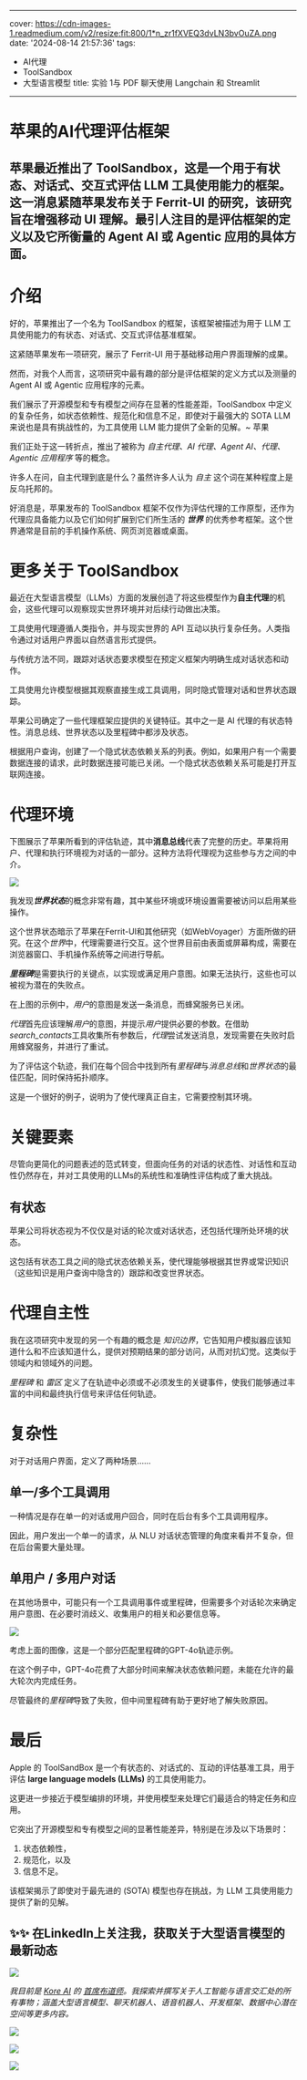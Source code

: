 
---
cover: https://cdn-images-1.readmedium.com/v2/resize:fit:800/1*n_zr1fXVEQ3dvLN3bvOuZA.png
date: '2024-08-14 21:57:36'
tags:
  - AI代理
  - ToolSandbox
  - 大型语言模型
title: 实验 1与 PDF 聊天使用 Langchain 和 Streamlit

---


# 苹果的AI代理评估框架

## 苹果最近推出了 ToolSandbox，这是一个用于有状态、对话式、交互式评估 LLM 工具使用能力的框架。这一消息紧随苹果发布关于 Ferrit-UI 的研究，该研究旨在增强移动 UI 理解。最引人注目的是评估框架的定义以及它所衡量的 Agent AI 或 Agentic 应用的具体方面。

# 介绍

好的，苹果推出了一个名为 ToolSandbox 的框架，该框架被描述为用于 LLM 工具使用能力的有状态、对话式、交互式评估基准框架。

这紧随苹果发布一项研究，展示了 Ferrit-UI 用于基础移动用户界面理解的成果。

然而，对我个人而言，这项研究中最有趣的部分是评估框架的定义方式以及测量的 Agent AI 或 Agentic 应用程序的元素。

我们展示了开源模型和专有模型之间存在显著的性能差距，ToolSandbox 中定义的复杂任务，如状态依赖性、规范化和信息不足，即使对于最强大的 SOTA LLM 来说也是具有挑战性的，为工具使用 LLM 能力提供了全新的见解。~ 苹果

我们正处于这一转折点，推出了被称为 *自主代理、AI 代理、Agent AI、代理、Agentic 应用程序* 等的概念。

许多人在问，自主代理到底是什么？虽然许多人认为 *自主* 这个词在某种程度上是反乌托邦的。

好消息是，苹果发布的 ToolSandbox 框架不仅作为评估代理的工作原型，还作为代理应具备能力以及它们如何扩展到它们所生活的 ***世界*** 的优秀参考框架。这个世界通常是目前的手机操作系统、网页浏览器或桌面。

# 更多关于 ToolSandbox

最近在大型语言模型（LLMs）方面的发展创造了将这些模型作为**自主代理**的机会，这些代理可以观察现实世界环境并对后续行动做出决策。

工具使用代理遵循人类指令，并与现实世界的 API 互动以执行复杂任务。人类指令通过对话用户界面以自然语言形式提供。

与传统方法不同，跟踪对话状态要求模型在预定义框架内明确生成对话状态和动作。

工具使用允许模型根据其观察直接生成工具调用，同时隐式管理对话和世界状态跟踪。

苹果公司确定了一些代理框架应提供的关键特征。其中之一是 AI 代理的有状态特性。消息总线、世界状态以及里程碑中都涉及状态。

根据用户查询，创建了一个隐式状态依赖关系的列表。例如，如果用户有一个需要数据连接的请求，此时数据连接可能已关闭。一个隐式状态依赖关系可能是打开互联网连接。

# 代理环境

下图展示了苹果所看到的评估轨迹，其中**消息总线**代表了完整的历史。苹果将用户、代理和执行环境视为对话的一部分。这种方法将代理视为这些参与方之间的中介。

![](https://cdn-images-1.readmedium.com/v2/resize:fit:800/1*SjoCuMRA42fVyPPFE5drJQ.png)

我发现***世界状态***的概念非常有趣，其中某些环境或环境设置需要被访问以启用某些操作。

这个世界状态暗示了苹果在Ferrit-UI和其他研究（如WebVoyager）方面所做的研究。在这个*世界*中，代理需要进行交互。这个世界目前由表面或屏幕构成，需要在浏览器窗口、手机操作系统等之间进行导航。

***里程碑***是需要执行的关键点，以实现或满足用户意图。如果无法执行，这些也可以被视为潜在的失败点。

在上图的示例中，*用户*的意图是发送一条消息，而蜂窝服务已关闭。

*代理*首先应该理解*用户*的意图，并提示*用户*提供必要的参数。在借助*search_contacts*工具收集所有参数后，*代理*尝试发送消息，发现需要在失败时启用蜂窝服务，并进行了重试。

为了评估这个轨迹，我们在每个回合中找到所有*里程碑*与*消息总线*和*世界状态*的最佳匹配，同时保持拓扑顺序。

这是一个很好的例子，说明为了使代理真正自主，它需要控制其环境。

# 关键要素

尽管向更简化的问题表述的范式转变，但面向任务的对话的状态性、对话性和互动性仍然存在，并对工具使用的LLMs的系统性和准确性评估构成了重大挑战。

## 有状态

苹果公司将状态视为不仅仅是对话的轮次或对话状态，还包括代理所处环境的状态。

这包括有状态工具之间的隐式状态依赖关系，使代理能够根据其世界或常识知识（这些知识是用户查询中隐含的）跟踪和改变世界状态。

# 代理自主性

我在这项研究中发现的另一个有趣的概念是 *知识边界*，它告知用户模拟器应该知道什么和不应该知道什么，提供对预期结果的部分访问，从而对抗幻觉。这类似于领域内和领域外的问题。

*里程碑* 和 *雷区* 定义了在轨迹中必须或不必须发生的关键事件，使我们能够通过丰富的中间和最终执行信号来评估任何轨迹。

# 复杂性

对于对话用户界面，定义了两种场景……

## 单一/多个工具调用

一种情况是存在单一的对话或用户回合，同时在后台有多个工具调用程序。

因此，用户发出一个单一的请求，从 NLU 对话状态管理的角度来看并不复杂，但在后台需要大量处理。

## 单用户 / 多用户对话

在其他场景中，可能只有一个工具调用事件或里程碑，但需要多个对话轮次来确定用户意图、在必要时消歧义、收集用户的相关和必要信息等。

![](https://cdn-images-1.readmedium.com/v2/resize:fit:800/1*cBh-MYzIqh55_wka4bVlOw.png)

考虑上面的图像，这是一个部分匹配里程碑的GPT-4o轨迹示例。

在这个例子中，GPT-4o花费了大部分时间来解决状态依赖问题，未能在允许的最大轮次内完成任务。

尽管最终的*里程碑*导致了失败，但中间里程碑有助于更好地了解失败原因。

# 最后

Apple 的 ToolSandBox 是一个有状态的、对话式的、互动的评估基准工具，用于评估 **large language models (LLMs)** 的工具使用能力。

这更进一步接近于模型编排的环境，并使用模型来处理它们最适合的特定任务和应用。

它突出了开源模型和专有模型之间的显著性能差异，特别是在涉及以下场景时：

1. 状态依赖性，
2. 规范化，以及
3. 信息不足。

该框架揭示了即使对于最先进的 (SOTA) 模型也存在挑战，为 LLM 工具使用能力提供了新的见解。

## ✨✨ 在LinkedIn上关注我，获取关于大型语言模型的最新动态

![](https://cdn-images-1.readmedium.com/v2/resize:fit:800/0*uf0cwjtIKGOANhO-.png)

*我目前是 [Kore AI](https://blog.kore.ai/cobus-greyling) 的 [首席布道师](https://www.linkedin.com/in/cobusgreyling)。我探索并撰写关于人工智能与语言交汇处的所有事物；涵盖大型语言模型、聊天机器人、语音机器人、开发框架、数据中心潜在空间等更多内容。*

![](https://cdn-images-1.readmedium.com/v2/resize:fit:800/0*5Yufm3OkreB3mAfp.png)

![](https://cdn-images-1.readmedium.com/v2/resize:fit:800/0*crWxEPhD4CymedfG.jpeg)

![](https://cdn-images-1.readmedium.com/v2/resize:fit:800/0*iNyGqfNerlHNbQtV.png)
